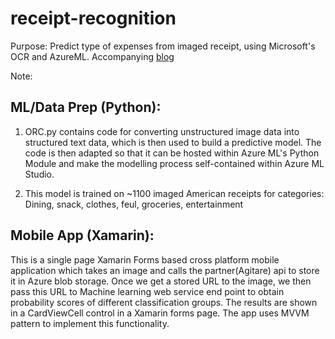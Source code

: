 # receipt-recognition
Purpose: Predict type of expenses from imaged receipt, using Microsoft's OCR and AzureML. 
Accompanying [blog](https://ryubidragonfire.github.io/blogs/2017/01/02/expense-recognition.html)

Note: 

ML/Data Prep (Python):
----------------------
1. ORC.py contains code for converting unstructured image data into structured text data, which is then used to build a predictive model. The code is then adapted so that it can be hosted within Azure ML's Python Module and make the modelling process self-contained within Azure ML Studio. 

2. This model is trained on ~1100 imaged American receipts for categories: Dining, snack, clothes, feul, groceries, entertainment

Mobile App (Xamarin):
---------------------
 This is a single page Xamarin Forms based cross platform mobile application which takes an image and calls the partner(Agitare) api to store it in Azure blob storage. Once we get a stored URL to the image, we then pass this URL to Machine learning web service end point to obtain probability scores of different classification groups. The results are shown in a CardViewCell control in a Xamarin forms page. The app uses MVVM pattern to implement this functionality. 


